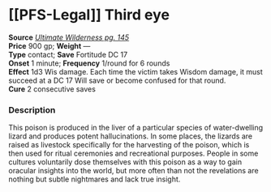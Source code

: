 # [[PFS-Legal]] Third eye

**Source** [_Ultimate Wilderness pg. 145_](http://paizo.com/products/btpy9ujo)  
**Price** 900 gp; **Weight** —  
**Type** contact; **Save** Fortitude DC 17  
**Onset** 1 minute; **Frequency** 1/round for 6 rounds  
**Effect** 1d3 Wis damage. Each time the victim takes Wisdom damage, it must succeed at a DC 17 Will save or become confused for that round.  
**Cure** 2 consecutive saves

### Description

This poison is produced in the liver of a particular species of water-dwelling lizard and produces potent hallucinations. In some places, the lizards are raised as livestock specifically for the harvesting of the poison, which is then used for ritual ceremonies and recreational purposes. People in some cultures voluntarily dose themselves with this poison as a way to gain oracular insights into the world, but more often than not the revelations are nothing but subtle nightmares and lack true insight.